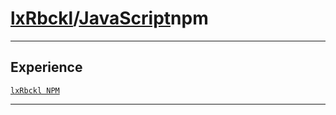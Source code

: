 # [lxRbckl](https://github.com/lxRbckl/lxRbckl/tree/main)/[JavaScript](https://github.com/lxRbckl/lxRbckl/tree/main/JavaScript)npm

---

## Experience
[`lxRbckl NPM`](https://github.com/lxRbckl/lxRbckl/blob/NPM/README.md)

---
